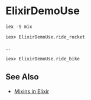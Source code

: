 # ElixirDemoUse

`iex -S mix`

`iex> ElixirDemoUse.ride_rocket`

...

`iex> ElixirDemoUse.ride_bike`

## See Also
- [Mixins in Elixir](https://yos.io/2016/04/24/mixins-in-elixir/)
